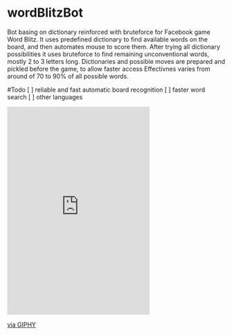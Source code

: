 # wordBlitzBot
Bot basing on dictionary reinforced with bruteforce for Facebook game Word Blitz. It uses predefined dictionary to find available words on the board, and then automates mouse to score them. After trying all dictionary possibilities it uses bruteforce to find remaining unconventional words, mostly 2 to 3 letters long. Dictionaries and possible moves are prepared and pickled before the game, to allow faster access Effectivnes varies from around of 70 to 90% of all possible words.

#Todo
[ ] reliable and fast automatic board recognition
[ ] faster word search
[ ] other languages

<iframe src="https://giphy.com/embed/dVd0L7wnpBXmmN2Ww9" width="329" height="480" frameBorder="0" class="giphy-embed" allowFullScreen></iframe><p><a href="https://giphy.com/gifs/dVd0L7wnpBXmmN2Ww9">via GIPHY</a></p>
